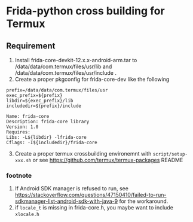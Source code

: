 # Frida-python cross building for Termux

## Requirement
  1. Install frida-core-devkit-12.x.x-android-arm.tar to /data/data/com.termux/files/usr/lib and /data/data/com.termux/files/usr/include .
  2. Create a proper pkgconfig for frida-core-dev like the following
  ```
prefix=/data/data/com.termux/files/usr
exec_prefix=${prefix}
libdir=${exec_prefix}/lib
includedir=${prefix}/include

Name: frida-core
Description: frida-core library
Version: 1.0
Requires:
Libs: -L${libdir} -lfrida-core
Cflags: -I${includedir}/frida-core 
  ```
  3. Create a proper termux crossbuilding environemnt with `script/setup-xxx.sh` or see https://github.com/termux/termux-packages README
  ### footnote
  1. If Android SDK manager is refused to run, see https://stackoverflow.com/questions/47150410/failed-to-run-sdkmanager-list-android-sdk-with-java-9 for the workaround.
  2. if `locale_t` is missing in frida-core.h, you maybe want to include `xlocale.h` 
